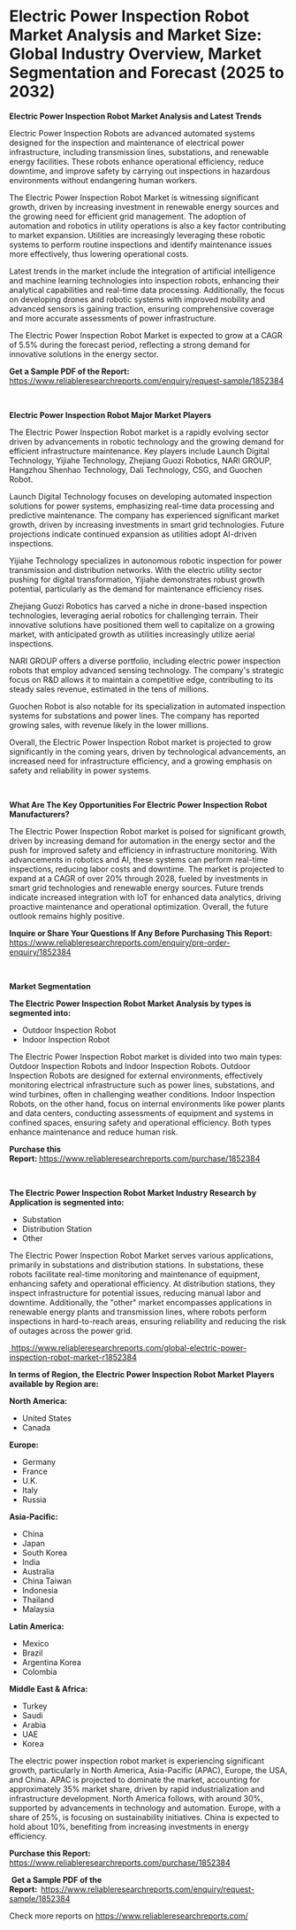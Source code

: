 <p><h1>Electric Power Inspection Robot Market Analysis and Market Size: Global Industry Overview, Market Segmentation and Forecast (2025 to 2032)</h1></p><p><strong>Electric Power Inspection Robot Market Analysis and Latest Trends</strong></p>
<p><p>Electric Power Inspection Robots are advanced automated systems designed for the inspection and maintenance of electrical power infrastructure, including transmission lines, substations, and renewable energy facilities. These robots enhance operational efficiency, reduce downtime, and improve safety by carrying out inspections in hazardous environments without endangering human workers.</p><p>The Electric Power Inspection Robot Market is witnessing significant growth, driven by increasing investment in renewable energy sources and the growing need for efficient grid management. The adoption of automation and robotics in utility operations is also a key factor contributing to market expansion. Utilities are increasingly leveraging these robotic systems to perform routine inspections and identify maintenance issues more effectively, thus lowering operational costs.</p><p>Latest trends in the market include the integration of artificial intelligence and machine learning technologies into inspection robots, enhancing their analytical capabilities and real-time data processing. Additionally, the focus on developing drones and robotic systems with improved mobility and advanced sensors is gaining traction, ensuring comprehensive coverage and more accurate assessments of power infrastructure.</p><p>The Electric Power Inspection Robot Market is expected to grow at a CAGR of 5.5% during the forecast period, reflecting a strong demand for innovative solutions in the energy sector.</p></p>
<p><strong>Get a Sample PDF of the Report:&nbsp;</strong> <a href="https://www.reliableresearchreports.com/enquiry/request-sample/1852384?utm_campaign=2487&utm_medium=2&utm_source=Github&utm_content=ia&utm_term=12042025&utm_id=electric-power-inspection-robot">https://www.reliableresearchreports.com/enquiry/request-sample/1852384</a></p>
<p>&nbsp;</p>
<p><strong>Electric Power Inspection Robot Major Market Players</strong></p>
<p><p>The Electric Power Inspection Robot market is a rapidly evolving sector driven by advancements in robotic technology and the growing demand for efficient infrastructure maintenance. Key players include Launch Digital Technology, Yijiahe Technology, Zhejiang Guozi Robotics, NARI GROUP, Hangzhou Shenhao Technology, Dali Technology, CSG, and Guochen Robot.</p><p>Launch Digital Technology focuses on developing automated inspection solutions for power systems, emphasizing real-time data processing and predictive maintenance. The company has experienced significant market growth, driven by increasing investments in smart grid technologies. Future projections indicate continued expansion as utilities adopt AI-driven inspections.</p><p>Yijiahe Technology specializes in autonomous robotic inspection for power transmission and distribution networks. With the electric utility sector pushing for digital transformation, Yijiahe demonstrates robust growth potential, particularly as the demand for maintenance efficiency rises. </p><p>Zhejiang Guozi Robotics has carved a niche in drone-based inspection technologies, leveraging aerial robotics for challenging terrain. Their innovative solutions have positioned them well to capitalize on a growing market, with anticipated growth as utilities increasingly utilize aerial inspections.</p><p>NARI GROUP offers a diverse portfolio, including electric power inspection robots that employ advanced sensing technology. The company's strategic focus on R&D allows it to maintain a competitive edge, contributing to its steady sales revenue, estimated in the tens of millions.</p><p>Guochen Robot is also notable for its specialization in automated inspection systems for substations and power lines. The company has reported growing sales, with revenue likely in the lower millions. </p><p>Overall, the Electric Power Inspection Robot market is projected to grow significantly in the coming years, driven by technological advancements, an increased need for infrastructure efficiency, and a growing emphasis on safety and reliability in power systems.</p></p>
<p>&nbsp;</p>
<p><strong>What Are The Key Opportunities For Electric Power Inspection Robot Manufacturers?</strong></p>
<p><p>The Electric Power Inspection Robot market is poised for significant growth, driven by increasing demand for automation in the energy sector and the push for improved safety and efficiency in infrastructure monitoring. With advancements in robotics and AI, these systems can perform real-time inspections, reducing labor costs and downtime. The market is projected to expand at a CAGR of over 20% through 2028, fueled by investments in smart grid technologies and renewable energy sources. Future trends indicate increased integration with IoT for enhanced data analytics, driving proactive maintenance and operational optimization. Overall, the future outlook remains highly positive.</p></p>
<p><strong>Inquire or Share Your Questions If Any Before Purchasing This Report:</strong> <a href="https://www.reliableresearchreports.com/enquiry/pre-order-enquiry/1852384?utm_campaign=2487&utm_medium=2&utm_source=Github&utm_content=ia&utm_term=12042025&utm_id=electric-power-inspection-robot">https://www.reliableresearchreports.com/enquiry/pre-order-enquiry/1852384</a></p>
<p>&nbsp;</p>
<p><strong>Market Segmentation</strong></p>
<p><strong>The Electric Power Inspection Robot Market Analysis by types is segmented into:</strong></p>
<p><ul><li>Outdoor Inspection Robot</li><li>Indoor Inspection Robot</li></ul></p>
<p><p>The Electric Power Inspection Robot market is divided into two main types: Outdoor Inspection Robots and Indoor Inspection Robots. Outdoor Inspection Robots are designed for external environments, effectively monitoring electrical infrastructure such as power lines, substations, and wind turbines, often in challenging weather conditions. Indoor Inspection Robots, on the other hand, focus on internal environments like power plants and data centers, conducting assessments of equipment and systems in confined spaces, ensuring safety and operational efficiency. Both types enhance maintenance and reduce human risk.</p></p>
<p><strong>Purchase this Report:&nbsp;</strong><a href="https://www.reliableresearchreports.com/purchase/1852384?utm_campaign=2487&utm_medium=2&utm_source=Github&utm_content=ia&utm_term=12042025&utm_id=electric-power-inspection-robot">https://www.reliableresearchreports.com/purchase/1852384</a></p>
<p>&nbsp;</p>
<p><strong>The Electric Power Inspection Robot Market Industry Research by Application is segmented into:</strong></p>
<p><ul><li>Substation</li><li>Distribution Station</li><li>Other</li></ul></p>
<p><p>The Electric Power Inspection Robot Market serves various applications, primarily in substations and distribution stations. In substations, these robots facilitate real-time monitoring and maintenance of equipment, enhancing safety and operational efficiency. At distribution stations, they inspect infrastructure for potential issues, reducing manual labor and downtime. Additionally, the "other" market encompasses applications in renewable energy plants and transmission lines, where robots perform inspections in hard-to-reach areas, ensuring reliability and reducing the risk of outages across the power grid.</p></p>
<p><a href="https://www.reliableresearchreports.com/global-electric-power-inspection-robot-market-r1852384?utm_campaign=2487&utm_medium=2&utm_source=Github&utm_content=ia&utm_term=12042025&utm_id=electric-power-inspection-robot">&nbsp;https://www.reliableresearchreports.com/global-electric-power-inspection-robot-market-r1852384</a></p>
<p><strong>In terms of Region, the Electric Power Inspection Robot Market Players available by Region are:</strong></p>
<p>
    <p> <strong> North America: </strong>
        <ul>
            <li>United States</li>
            <li>Canada</li>
        </ul>
        </p> 
    <p> <strong> Europe: </strong>
        <ul>
            <li>Germany</li>
            <li>France</li>
            <li>U.K.</li>
            <li>Italy</li>
            <li>Russia</li>
        </ul>
        </p> 
    <p> <strong> Asia-Pacific: </strong>
        <ul>
            <li>China</li>
            <li>Japan</li>
            <li>South Korea</li>
            <li>India</li>
            <li>Australia</li>
            <li>China Taiwan</li>
            <li>Indonesia</li>
            <li>Thailand</li>
            <li>Malaysia</li>
        </ul>
        </p> 
    <p> <strong> Latin America: </strong>
        <ul>
            <li>Mexico</li>
            <li>Brazil</li>
            <li>Argentina Korea</li>
            <li>Colombia</li>
        </ul>
        </p> 
    <p> <strong> Middle East & Africa: </strong>
        <ul>
            <li>Turkey</li>
            <li>Saudi</li>
            <li>Arabia</li>
            <li>UAE</li>
            <li>Korea</li>
        </ul>
    </p>
    </p>
<p><p>The electric power inspection robot market is experiencing significant growth, particularly in North America, Asia-Pacific (APAC), Europe, the USA, and China. APAC is projected to dominate the market, accounting for approximately 35% market share, driven by rapid industrialization and infrastructure development. North America follows, with around 30%, supported by advancements in technology and automation. Europe, with a share of 25%, is focusing on sustainability initiatives. China is expected to hold about 10%, benefiting from increasing investments in energy efficiency.</p></p>
<p><strong>Purchase this Report: </strong><a href="https://www.reliableresearchreports.com/purchase/1852384?utm_campaign=2487&utm_medium=2&utm_source=Github&utm_content=ia&utm_term=12042025&utm_id=electric-power-inspection-robot">https://www.reliableresearchreports.com/purchase/1852384</a></p>
<p>&nbsp;<strong>Get a Sample PDF of the Report:&nbsp;&nbsp;</strong><a href="https://www.reliableresearchreports.com/enquiry/request-sample/1852384?utm_campaign=2487&utm_medium=2&utm_source=Github&utm_content=ia&utm_term=12042025&utm_id=electric-power-inspection-robot">https://www.reliableresearchreports.com/enquiry/request-sample/1852384</a></p>
<p><strong></strong></p>
<p>Check more reports on <a href="https://www.reliableresearchreports.com/?utm_campaign=2487&utm_medium=2&utm_source=Github&utm_content=ia&utm_term=12042025&utm_id=electric-power-inspection-robot">https://www.reliableresearchreports.com/</a></p>